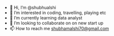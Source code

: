- 👋 Hi, I’m @shubhualshi
- 👀 I’m interested in coding, travelling, playing etc
- 🌱 I’m currently learning data analyst
- 💞️ I’m looking to collaborate on on new start up
- 📫 How to reach me shubhamalshi70@gmail.com

<!---
shubhualshi/shubhualshi is a ✨ special ✨ repository because its `README.md` (this file) appears on your GitHub profile.
You can click the Preview link to take a look at your changes.
--->

